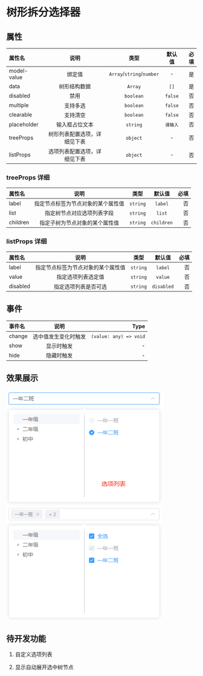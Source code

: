 # 树形拆分选择器

## 属性

| 属性名 | 说明 | 类型 | 默认值 | 必填 |
|:--------|:---------:|:---------:|:---------:|--------:|
| model-value | 绑定值 | `Array`/`string`/`number` | - | 是 |
| data | 树形结构数据 | `Array` | `[]` | 是 |
| disabled | 禁用 | `boolean` | `false` | 否 |
| multiple | 支持多选 | `boolean` | `false` | 否 |
| clearable | 支持清空 | `boolean` | `false` | 否 |
| placeholder | 输入框占位文本 | `string` | `请输入` | 否 |
| treeProps | 树形列表配置选项，详细见下表 | `object` | - | 否 |
| listProps | 选项列表配置选项，详细见下表 | `object` | - | 否 |

### treeProps 详细

| 属性名 | 说明 | 类型 | 默认值 | 必填 |
|:--------|:---------:|:---------:|:---------:|--------:|
| label | 指定节点标签为节点对象的某个属性值 | `string` | `label` | 否 |
| list | 指定树节点对应选项列表字段 | `string` | `list` | 否 |
| children | 指定子树为节点对象的某个属性值 | `string` | `children` | 否 |

### listProps 详细

| 属性名 | 说明 | 类型 | 默认值 | 必填 |
|:--------|:---------:|:---------:|:---------:|--------:|
| label | 指定节点标签为节点对象的某个属性值 | `string` | `label` | 否 |
| value | 指定选项列表选定值 | `string` | `value` | 否 |
| disabled | 指定选项列表是否可选 | `string` | `disabled` | 否 |

## 事件

| 事件名 | 说明 | Type |
|:--------|:---------:|--------:|
| change | 选中值发生变化时触发 | `(value: any) => void` | 
| show | 显示时触发 | - | 
| hide | 隐藏时触发 | - | 

## 效果展示

![单选](./img/单选.png)
![多选](./img/多选.png)

## 待开发功能 

1. 自定义选项列表

2. 显示自动展开选中树节点